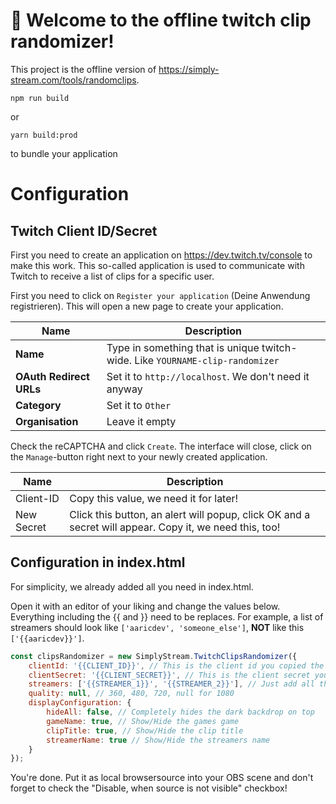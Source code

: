 # 🚀 Welcome to the offline twitch clip randomizer!

This project is the offline version of https://simply-stream.com/tools/randomclips.

```
npm run build
```

or

```
yarn build:prod
```

to bundle your application

# Configuration

## Twitch Client ID/Secret

First you need to create an application on https://dev.twitch.tv/console to make this work.
This so-called application is used to communicate with Twitch to receive a list of clips for a specific user.

First you need to click on `Register your application` (Deine Anwendung registrieren). This will open a new page to
create your application.

| Name                    | Description                                                                   |
|-------------------------|-------------------------------------------------------------------------------|
| **Name**                | Type in something that is unique twitch-wide. Like `YOURNAME-clip-randomizer` |
| **OAuth Redirect URLs** | Set it to `http://localhost`. We don't need it anyway                         |
| **Category**            | Set it to `Other`                                                             |
| **Organisation**        | Leave it empty                                                                |

Check the reCAPTCHA and click `Create`. The interface will close, click on the `Manage`-button right next to your newly
created application.

| Name       | Description                                                                                            |
|------------|--------------------------------------------------------------------------------------------------------|
| Client-ID  | Copy this value, we need it for later!                                                                 |
| New Secret | Click this button, an alert will popup, click OK and a secret will appear. Copy it, we need this, too! |

## Configuration in index.html

For simplicity, we already added all you need in index.html. 

Open it with an editor of your liking and change the values below.
Everything including the {{ and }} need to be replaces. For example, a list of streamers should look like `['aaricdev', 'someone_else']`,
**NOT** like this `['{{aaricdev}}']`. 

```javascript
const clipsRandomizer = new SimplyStream.TwitchClipsRandomizer({
    clientId: '{{CLIENT_ID}}', // This is the client id you copied the step before 
    clientSecret: '{{CLIENT_SECRET}}', // This is the client secret you copiet the step before
    streamers: ['{{STREAMER_1}}', '{{STREAMER_2}}'], // Just add all the streamers (max. 100) you want to show of, or just yourself
    quality: null, // 360, 480, 720, null for 1080
    displayConfiguration: {
        hideAll: false, // Completely hides the dark backdrop on top
        gameName: true, // Show/Hide the games game 
        clipTitle: true, // Show/Hide the clip title
        streamerName: true // Show/Hide the streamers name
    }
});
```

You're done. Put it as local browsersource into your OBS scene and don't forget to check the "Disable, when source is
not visible" checkbox!
